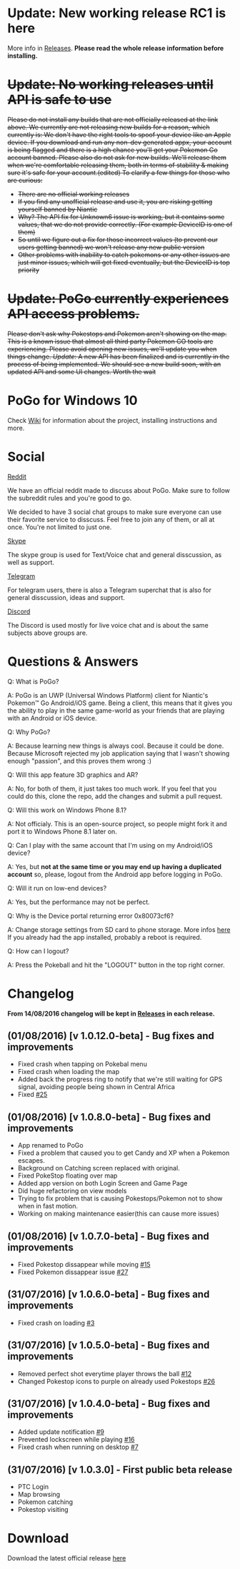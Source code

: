 # Update: New working release RC1 is here
More info in [Releases](https://github.com/ST-Apps/PoGo-UWP/releases/tag/v1.1.0-rc1). **Please read the whole release information before installing.**

# ~~Update: No working releases until API is safe to use~~
~~Please do not install any builds that are not officially released at the link above. We currently are not releasing new builds for a reason, which currently is: We don't have the right tools to spoof your device like an Apple device. If you download and run any non-dev generated appx, your account is being flagged and there is a high chance you'll get your Pokemon Go account banned.
Please also do not ask for new builds. We'll release them when we're comfortable releasing them, both in terms of stability & making sure it's safe for your account.(edited)
To clarify a few things for those who are curious:~~
- ~~There are no official working releases~~
- ~~If you find any unofficial release and use it, you are risking getting yourself banned by Niantic~~
- ~~Why? The API fix for Unknown6 issue is working, but it contains some values, that we do not provide correctly. (For example DeviceID is one of them)~~
- ~~So until we figure out a fix for those incorrect values (to prevent our users getting banned) we won't release any new public version~~
- ~~Other problems with inability to catch pokemons or any other issues are just minor issues, which will get fixed eventually, but the DeviceID is top priority~~

# ~~Update: PoGo currently experiences API access problems.~~

~~Please don't ask why Pokestops and Pokemon aren't showing on the map. This is a known issue that almost all third party Pokemon GO tools are experiencing. Please avoid opening new issues, we'll update you when things change. _Update_: A new API has been finalized and is currently in the process of being implemented. We should see a new build soon, with an updated API and some UI changes. Worth the wait~~

# PoGo for Windows 10

Check [Wiki](https://github.com/ST-Apps/PoGo-UWP/wiki) for information about the project, installing instructions and more.

# Social

[Reddit](https://www.reddit.com/r/PoGoUWP/)

We have an official reddit made to discuss about PoGo. Make sure to follow the subreddit rules and you're good to go.

We decided to have 3 social chat groups to make sure everyone can use their favorite service to disscuss. Feel free to join any of them, or all at once. You're not limited to just one.

[Skype](https://join.skype.com/hOeCHq2oEyhA)

The skype group is used for Text/Voice chat and general disscussion, as well as support.

[Telegram](https://telegram.me/PoGoUWP)

For telegram users, there is also a Telegram superchat that is also for general disscussion, ideas and support.

[Discord](https://discord.gg/4GMbEWH)

The Discord is used mostly for live voice chat and is about the same subjects above groups are.

# Questions & Answers

Q: What is PoGo?

A: PoGo is an UWP (Universal Windows Platform) client for Niantic's Pokemon™ Go Android/iOS game. Being a client, this means that it gives you the ability to play in the same game-world as your friends that are playing with an Android or iOS device.

Q: Why PoGo?

A: Because learning new things is always cool. Because it could be done. Because Microsoft rejected my job application saying that I wasn't showing enough "passion", and this proves them wrong :)

Q: Will this app feature 3D graphics and AR?

A: No, for both of them, it just takes too much work. If you feel that you could do this, clone the repo, add the changes and submit a pull request.

Q: Will this work on Windows Phone 8.1?

A: Not officialy. This is an open-source project, so people might fork it and port it to Windows Phone 8.1 later on.

Q: Can I play with the same account that I'm using on my Android/iOS device?

A: Yes, but **not at the same time or you may end up having a duplicated account** so, please, logout from the Android app before logging in PoGo.

Q: Will it run on low-end devices?

A: Yes, but the performance may not be perfect.

Q: Why is the Device portal returning error 0x80073cf6?

A: Change storage settings from SD card to phone storage. More infos [here](github.com/ST-Apps/PoGo-UWP/issues/11)
If you already had the app installed, probably a reboot is required.

Q: How can I logout?

A: Press the Pokeball and hit the "LOGOUT" button in the top right corner.

# Changelog

**From 14/08/2016 changelog will be kept in [Releases](https://github.com/ST-Apps/PoGo-UWP/releases/tag/v1.1.0-rc1) in each release.**

## (01/08/2016) [v 1.0.12.0-beta] - Bug fixes and improvements
* Fixed crash when tapping on Pokebal menu
* Fixed crash when loading the map
* Added back the progress ring to notify that we're still waiting for GPS signal, avoiding people being shown in Central Africa
* Fixed [#25](https://github.com/ST-Apps/PoGo-UWP/issues/25)

## (01/08/2016) [v 1.0.8.0-beta] - Bug fixes and improvements
* App renamed to PoGo
* Fixed a problem that caused you to get Candy and XP when a Pokemon escapes.
* Background on Catching screen replaced with original.
* Fixed PokeStop floating over map
* Added app version on both Login Screen and Game Page
* Did huge refactoring on view models
* Trying to fix problem that is causing Pokestops/Pokemon not to show when in fast motion.
* Working on making maintenance easier(this can cause more issues)


## (01/08/2016) [v 1.0.7.0-beta] - Bug fixes and improvements
* Fixed Pokestop dissappear while moving [#15](https://github.com/ST-Apps/PoGo-UWP/issues/15)
* Fixed Pokemon dissappear issue [#27](https://github.com/ST-Apps/PoGo-UWP/issues/27)

## (31/07/2016) [v 1.0.6.0-beta] - Bug fixes and improvements
* Fixed crash on loading [#3](https://github.com/ST-Apps/PoGo-UWP/issues/3)

## (31/07/2016) [v 1.0.5.0-beta] - Bug fixes and improvements
* Removed perfect shot everytime player throws the ball [#12](https://github.com/ST-Apps/PoGo-UWP/issues/12)
* Changed Pokestop icons to purple on already used Pokestops [#26](https://github.com/ST-Apps/PoGo-UWP/issues/26)

## (31/07/2016) [v 1.0.4.0-beta] - Bug fixes and improvements
* Added update notification [#9](https://github.com/ST-Apps/PoGo-UWP/issues/9)
* Prevented lockscreen while playing [#16](https://github.com/ST-Apps/PoGo-UWP/issues/16)
* Fixed crash when running on desktop [#7](https://github.com/ST-Apps/PoGo-UWP/issues/7)

## (31/07/2016) [v 1.0.3.0] - First public beta release
* PTC Login
* Map browsing
* Pokemon catching
* Pokestop visiting

# Download

Download the latest official release [here](https://github.com/ST-Apps/PoGo-UWP/releases)

